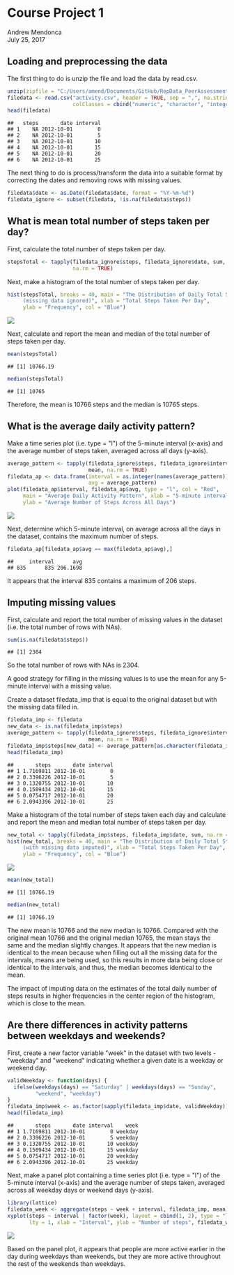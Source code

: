 # Course Project 1
Andrew Mendonca  
July 25, 2017  

## Loading and preprocessing the data

The first thing to do is unzip the file and load the data by read.csv.


```r
unzip(zipfile = "C:/Users/amend/Documents/GitHub/RepData_PeerAssessment1/activity.zip")
filedata <- read.csv("activity.csv", header = TRUE, sep = ",", na.strings = "NA",
                     colClasses = cbind("numeric", "character", "integer"))
head(filedata)
```

```
##   steps       date interval
## 1    NA 2012-10-01        0
## 2    NA 2012-10-01        5
## 3    NA 2012-10-01       10
## 4    NA 2012-10-01       15
## 5    NA 2012-10-01       20
## 6    NA 2012-10-01       25
```
The next thing to do is process/transform the data into a suitable format
by correcting the dates and removing rows with missing values.


```r
filedata$date <- as.Date(filedata$date, format = "%Y-%m-%d")
filedata_ignore <- subset(filedata, !is.na(filedata$steps))
```

## What is mean total number of steps taken per day?

First, calculate the total number of steps taken per day.


```r
stepsTotal <- tapply(filedata_ignore$steps, filedata_ignore$date, sum,
                     na.rm = TRUE)
```
Next, make a histogram of the total number of steps taken per day.


```r
hist(stepsTotal, breaks = 40, main = "The Distribution of Daily Total Steps 
     (missing data ignored)", xlab = "Total Steps Taken Per Day", 
     ylab = "Frequency", col = "Blue")
```

![](PA1_template_files/figure-html/unnamed-chunk-4-1.png)<!-- -->

Next, calculate and report the mean and median of the total number of steps
taken per day.


```r
mean(stepsTotal)
```

```
## [1] 10766.19
```

```r
median(stepsTotal)
```

```
## [1] 10765
```
Therefore, the mean is 10766 steps and the median is 10765 steps.


## What is the average daily activity pattern?

Make a time series plot (i.e. type = "l") of the 5-minute interval (x-axis)
and the average number of steps taken, averaged across all days (y-axis).


```r
average_pattern <- tapply(filedata_ignore$steps, filedata_ignore$interval,
                          mean, na.rm = TRUE)
filedata_ap <- data.frame(interval = as.integer(names(average_pattern)),
                          avg = average_pattern)
plot(filedata_ap$interval, filedata_ap$avg, type = "l", col = "Red",
     main = "Average Daily Activity Pattern", xlab = "5-minute interval",
     ylab = "Average Number of Steps Across All Days")
```

![](PA1_template_files/figure-html/unnamed-chunk-6-1.png)<!-- -->

Next, determine which 5-minute interval, on average across all the days 
in the dataset, contains the maximum number of steps.


```r
filedata_ap[filedata_ap$avg == max(filedata_ap$avg),]
```

```
##     interval      avg
## 835      835 206.1698
```
It appears that the interval 835 contains a maximum of 206 steps.


## Imputing missing values

First, calculate and report the total number of missing values in the
dataset (i.e. the total number of rows with NAs).


```r
sum(is.na(filedata$steps))
```

```
## [1] 2304
```
So the total number of rows with NAs is 2304.

A good strategy for filling in the missing values is to use the mean
for any 5-minute interval with a missing value.

Create a dataset filedata_imp that is equal to the original dataset 
but with the missing data filled in.


```r
filedata_imp <- filedata
new_data <- is.na(filedata_imp$steps)
average_pattern <- tapply(filedata_ignore$steps, filedata_ignore$interval,
                          mean, na.rm = TRUE)
filedata_imp$steps[new_data] <- average_pattern[as.character(filedata_imp$interval[new_data])]
head(filedata_imp)
```

```
##       steps       date interval
## 1 1.7169811 2012-10-01        0
## 2 0.3396226 2012-10-01        5
## 3 0.1320755 2012-10-01       10
## 4 0.1509434 2012-10-01       15
## 5 0.0754717 2012-10-01       20
## 6 2.0943396 2012-10-01       25
```
Make a histogram of the total number of steps taken each day and calculate
and report the mean and median total number of steps taken per day.


```r
new_total <- tapply(filedata_imp$steps, filedata_imp$date, sum, na.rm = TRUE)
hist(new_total, breaks = 40, main = "The Distribution of Daily Total Steps 
     (with missing data imputed)", xlab = "Total Steps Taken Per Day", 
     ylab = "Frequency", col = "Blue")
```

![](PA1_template_files/figure-html/unnamed-chunk-10-1.png)<!-- -->

```r
mean(new_total)
```

```
## [1] 10766.19
```

```r
median(new_total)
```

```
## [1] 10766.19
```
The new mean is 10766 and the new median is 10766. Compared with the original mean 10766 
and the original median 10765, the mean stays the same and the median slightly changes.
It appears that the new median is identical to the mean because when filling out all the missing
data for the intervals, means are being used, so this results in more data being close or
identical to the intervals, and thus, the median becomes identical to the mean.

The impact of imputing data on the estimates of the total daily number of steps results 
in higher frequencies in the center region of the histogram, which is close to the mean.


## Are there differences in activity patterns between weekdays and weekends?

First, create a new factor variable "week" in the dataset with two
levels - "weekday" and "weekend" indicating whether a given date is a
weekday or weekend day.


```r
validWeekday <- function(days) {
  ifelse(weekdays(days) == "Saturday" | weekdays(days) == "Sunday", 
         "weekend", "weekday")
}
filedata_imp$week <- as.factor(sapply(filedata_imp$date, validWeekday))
head(filedata_imp)
```

```
##       steps       date interval    week
## 1 1.7169811 2012-10-01        0 weekday
## 2 0.3396226 2012-10-01        5 weekday
## 3 0.1320755 2012-10-01       10 weekday
## 4 0.1509434 2012-10-01       15 weekday
## 5 0.0754717 2012-10-01       20 weekday
## 6 2.0943396 2012-10-01       25 weekday
```
Next, make a panel plot containing a time series plot (i.e. type = "l") of the
5-minute interval (x-axis) and the average number of steps taken, averaged
across all weekday days or weekend days (y-axis).


```r
library(lattice)
filedata_week <- aggregate(steps ~ week + interval, filedata_imp, mean)
xyplot(steps ~ interval | factor(week), layout = cbind(1, 2), type = "l",
       lty = 1, xlab = "Interval", ylab = "Number of steps", filedata_week)
```

![](PA1_template_files/figure-html/unnamed-chunk-12-1.png)<!-- -->

Based on the panel plot, it appears that people are more active earlier in
the day during weekdays than weekends, but they are more active throughout 
the rest of the weekends than weekdays.
